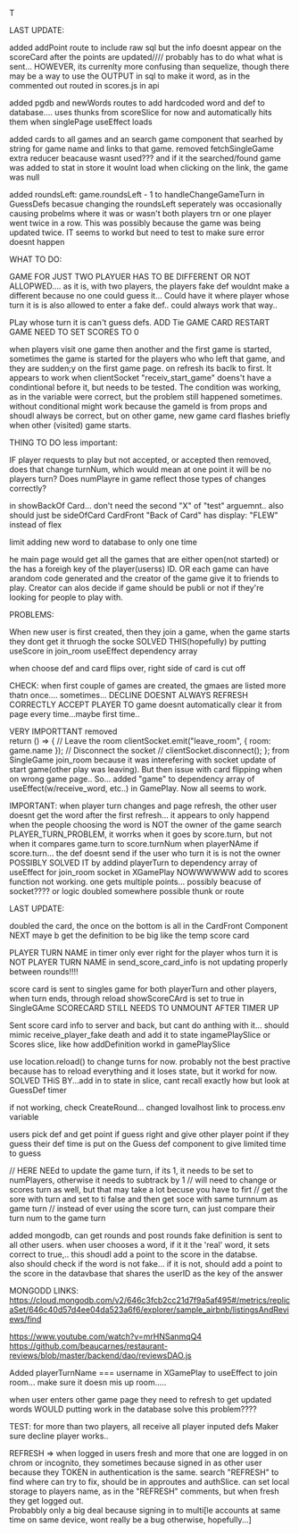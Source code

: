 
T
<!-- NEW -->

LAST UPDATE: 

added addPoint route to include raw sql but the info doesnt appear on the scoreCard after the points are updated////  probably has to do what what is sent... HOWEVER, its currenlty more confusing than sequelize, though there may be a way to use the OUTPUT in sql to make it word, as in the commented out routed in scores.js in api

added pgdb and newWords routes to add hardcoded word and def to database.... uses thunks from scoreSlice for now and automatically hits them when singlePage useEffect loads

added cards to all games and an search game component that searhed by string for game name and links to that game.  removed fetchSingleGame extra reducer beacause wasnt used??? and if it the searched/found game was added to stat in store it woulnt load when clicking on the link, the game was null


added roundsLeft: game.roundsLeft - 1 to handleChangeGameTurn in GuessDefs becasue changing the roundsLeft seperately was occasionally causing probelms where it was or wasn't both players trn or one player went twice in a row.  This was possibly because the game was being updated twice.  IT seems to workd but need to test to make sure error doesnt happen


 WHAT TO DO:

 GAME FOR JUST TWO PLAYUER HAS TO BE DIFFERENT OR NOT ALLOPWED.... as it is, with two players, the players fake def wouldnt make a different because no one could guess it... Could have it where player whose turn it is is also allowed to enter a fake def.. could always work that way..

PLay whose turn it is can't guess defs.
ADD Tie GAME CARD
RESTART GAME NEED TO SET SCORES TO 0

when players visit one game then another and the first game is started, sometimes the game is started for the players who who left that game, and they are sudden;y on the first game page.  on refresh its baclk to first.
It appears to work when clientSocket "receiv_start_game" doens't have a condintional before it, but needs to be tested.  The condition was working, as in the variable were correct, but the problem still happened sometimes.  without conditional might work because the gameId is from props and shoudl always be correct, but on other game, new game card flashes briefly when other (visited) game starts.








THING TO DO less important:

IF player requests to play but not accepted, or accepted then removed, does that change turnNum, which would mean at one point it will be no players turn? Does numPlayre in game reflect those types of changes correctly?


in showBackOf Card... don't need the second "X" of "test" arguemnt.. also should just be sideOfCard
CardFront "Back of Card" has display: "FLEW" instead of flex

limit adding new word to database to only one time



<!-- OLD -->

he main page would get all the games that are either open(not started) or the has a foreigh key of the player(userss) ID. OR each game can have arandom code generated and the creator of the game give it to friends to play. Creator can alos decide if game should be publi or not if they're looking for people to play with.




PROBLEMS: 

When new user is first created, then they join a game, when the game starts they dont get it thruogh the socke
SOLVED THIS(hopefully) by putting useScore in join_room useEffect dependency array

when choose def and card flips over, right side of card is cut off

CHECK: when first couple of games are created, the gmaes are listed more thatn once.... sometimes...
DECLINE DOESNT ALWAYS REFRESH CORRECTLY
ACCEPT PLAYER TO game doesnt automatically clear it from page every time...maybe first time..
 




VERY IMPORTTANT
removed  
 return () => {
      // Leave the room
      clientSocket.emit("leave_room", { room: game.name });
      // Disconnect the socket
      // clientSocket.disconnect();
    };
from SingleGame join_room  because it was interefering with socket update of start game(other play was leaving). But then issue with card flipping when on wrong game page..  So... added "game" to dependency array of useEffect(w/receive_word, etc..) in GamePlay.  Now all seems to work.


IMPORTANT: 
when player turn changes and page refresh,  the other user doesnt get the word after the first refresh... it appears to only happend when the people choosing the word is NOT the owner of the game
search PLAYER_TURN_PROBLEM,  it worrks when it goes by score.turn, but not when it compares game.turn to score.turnNum
when playerNAme if score.turn... the def doesnt send if the user who turn it is is not the owner
POSSIBLY SOLVED IT by addind playerTurn to dependency array of useEffect for join_room socket in XGamePlay
NOWWWWWW add to scores function not working.  one gets multiple points... possibly beacuse of socket???? or logic doubled somewhere possible thunk or route

LAST UPDATE:




doubled the card, the once on the bottom is all in the CardFront Component
NEXT maye b get the definition to be big like the temp score card

PLAYER TURN NAME in timer only ever right for the player whos turn it is NOT
PLAYER TURN NAME in send_score_card_info is not updating properly between rounds!!!!

score card is sent to singles game for both playerTurn and other players, when turn ends, through reload showScoreCArd is set to true in SingleGAme
SCORECARD STILL NEEDS TO UNMOUNT AFTER TIMER UP


Sent score card info to server and back, but cant do anthing with it... should mimic receive_player_fake death and add it to state ingamePlaySlice or Scores slice, like how addDefinition workd in gamePlaySlice


use location.reload() to change turns for now.  probably not the best practive because has to reload everything and it loses state, but it workd for now.
SOLVED THiS BY...add in to state in slice, cant recall exactly how but look at GuessDef timer



if not working, check CreateRound... changed lovalhost link to process.env variable

users pick def and get point if guess right and give other player point if they guess their def
time is put on the Guess def component to give limited time to guess

// HERE   NEEd to update the game turn, if its 1, it needs to be set to numPlayers, otherwise it needs to subtrack by 1
      // will need to change or scores turn as well, but that may take a lot becuse you have to firt
      // get the sore with turn and set to ti false and then get soce with same turnnum as game turn
      // instead of ever using the score turn, can just compare their turn num to the game turn

added mongodb, can get rounds and post rounds
fake definition is sent to all other users. when user chooses a word, if it it the 'real' word, it sets correct to true,.. this shoudl add a point to the score in the databse.  
also should check if the word is not fake... if it is not, should add a point to the score in the datavbase that shares the userID as the key of the answer


MONGODD LINKS:
https://cloud.mongodb.com/v2/646c3fcb2cc21d7f9a5af495#/metrics/replicaSet/646c40d57d4ee04da523a6f6/explorer/sample_airbnb/listingsAndReviews/find

https://www.youtube.com/watch?v=mrHNSanmqQ4
 https://github.com/beaucarnes/restaurant-reviews/blob/master/backend/dao/reviewsDAO.js




Added playerTurnName === username in XGamePlay to useEffect to join room... make sure it doesn mis up room.....

when user enters other game page they need to refresh to get updated words WOULD putting work in the database solve this problem????  


TEST: for more than two players, all receive all player inputed defs
Maker sure decline player works..




REFRESH => when logged in users fresh and more that one are logged in on chrom or incognito, they sometimes because signed in as other user because they TOKEN in authentication is the same.  search "REFRESH" to find where can try to fix, should be in approutes and authSlice.  can set local storage to players name, as in the "REFRESH" comments, but when fresh they get logged out.  
Probabbly only a big deal because signing in to multi[le accounts at same time on same device, wont really be a bug otherwise, hopefully...]
